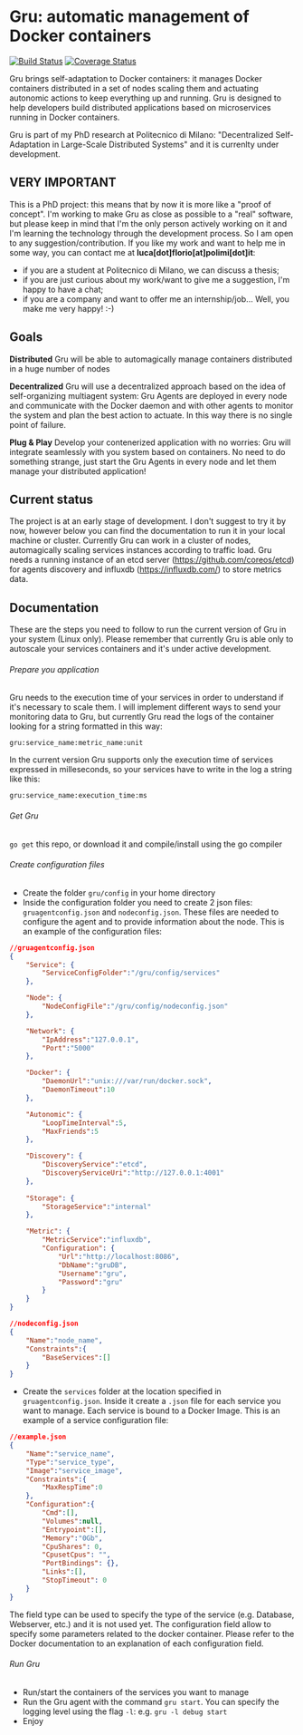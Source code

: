 # Gru: automatic management of Docker containers
[![Build Status](https://travis-ci.org/elleFlorio/gru.svg?branch=master)](https://travis-ci.org/elleFlorio/gru)
[![Coverage Status](https://coveralls.io/repos/elleFlorio/gru/badge.svg?branch=master&service=github)](https://coveralls.io/github/elleFlorio/gru?branch=master)

Gru brings self-adaptation to Docker containers: it manages Docker containers distributed in a set of nodes scaling them and actuating autonomic actions to keep everything up and running. Gru is designed to help developers build distributed applications based on microservices running in Docker containers.

Gru is part of my PhD research at Politecnico di Milano: "Decentralized Self-Adaptation in Large-Scale Distributed Systems" and it is currenlty under development.

## VERY IMPORTANT
This is a PhD project: this means that by now it is more like a "proof of concept".
I'm working to make Gru as close as possible to a "real" software, but please keep in mind that I'm the only person actively working on it and I'm learning the technology through the development process. So I am open to any suggestion/contribution.
If you like my work and want to help me in some way, you can contact me at **luca[dot]florio[at]polimi[dot]it**:
* if you are a student at Politecnico di Milano, we can discuss a thesis;
* if you are just curious about my work/want to give me a suggestion, I'm happy to have a chat;
* if you are a company and want to offer me an internship/job... Well, you make me very happy! :-)

## Goals
**Distributed**
Gru will be able to automagically manage containers distributed in a huge number of nodes

**Decentralized**
Gru will use a decentralized approach based on the idea of self-organizing multiagent system: Gru Agents are deployed in every node and communicate with the Docker daemon and with other agents to monitor the system and plan the best action to actuate. In this way there is no single point of failure.

**Plug & Play**
Develop your contenerized application with no worries: Gru will integrate seamlessly with you system based on containers. No need to do something strange, just start the Gru Agents in every node and let them manage your distributed application!

## Current status
The project is at an early stage of development.
I don't suggest to try it by now, however below you can find the documentation to run it in your local machine or cluster.
Currently Gru can work in a cluster of nodes, automagically scaling services instances according to traffic load.
Gru needs a running instance of an etcd server (https://github.com/coreos/etcd) for agents discovery and influxdb (https://influxdb.com/) to store metrics data.

## Documentation
These are the steps you need to follow to run the current version of Gru in your system (Linux only).
Please remember that currently Gru is able only to autoscale your services containers and it's under active development.

###### Prepare you application
Gru needs to the execution time of your services in order to understand if it's necessary to scale them. I will implement different ways to send your monitoring data to Gru, but currently Gru read the logs of the container looking for a string formatted in this way:

`gru:service_name:metric_name:unit`

In the current version Gru supports only the execution time of services expressed in milleseconds, so your services have to write in the log a string like this:

`gru:service_name:execution_time:ms`

###### Get Gru
`go get` this repo, or download it and compile/install using the go compiler

###### Create configuration files
* Create the folder `gru/config` in your home directory
* Inside the configuration folder you need to create 2 json files: `gruagentconfig.json` and `nodeconfig.json`. These files are needed to configure the agent and to provide information about the node. This is an example of the configuration files:
```json
//gruagentconfig.json
{
	"Service": {
		"ServiceConfigFolder":"/gru/config/services"
	},

	"Node": {
		"NodeConfigFile":"/gru/config/nodeconfig.json"
	},

	"Network": {
		"IpAddress":"127.0.0.1",
		"Port":"5000"
	},

	"Docker": {
		"DaemonUrl":"unix:///var/run/docker.sock",
		"DaemonTimeout":10
	},

	"Autonomic": {
		"LoopTimeInterval":5,
		"MaxFriends":5
	},

	"Discovery": {
		"DiscoveryService":"etcd",
		"DiscoveryServiceUri":"http://127.0.0.1:4001"
	},
	
	"Storage": {
		"StorageService":"internal"
	},

	"Metric": {
		"MetricService":"influxdb",
		"Configuration": {
			"Url":"http://localhost:8086",
			"DbName":"gruDB",
			"Username":"gru",
			"Password":"gru"
		}
	}
}
```
```json
//nodeconfig.json
{
	"Name":"node_name",
	"Constraints":{
		"BaseServices":[]
	}
}
```
* Create the `services` folder at the location specified in `gruagentconfig.json`. Inside it create a `.json` file for each service you want to manage. Each service is bound to a Docker Image. This is an example of a service configuration file:
```json
//example.json
{
	"Name":"service_name",
	"Type":"service_type",
	"Image":"service_image",
	"Constraints":{
		"MaxRespTime":0
	},
	"Configuration":{
		"Cmd":[],
		"Volumes":null,
		"Entrypoint":[],
		"Memory":"0Gb",
		"CpuShares": 0,
		"CpusetCpus": "",
		"PortBindings": {},
		"Links":[],
		"StopTimeout": 0
	}
}
```
The field type can be used to specify the type of the service (e.g. Database, Webserver, etc.) and it is not used yet. The configuration field allow to specify some parameters related to the docker container. Please refer to the Docker documentation to an explanation of each configuration field.
###### Run Gru
* Run/start the containers of the services you want to manage
* Run the Gru agent with the command `gru start`. You can specify the logging level using the flag `-l`: e.g. `gru -l debug start`
* Enjoy

